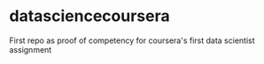 datasciencecoursera
===================

First repo as proof of competency for coursera's first data scientist assignment
